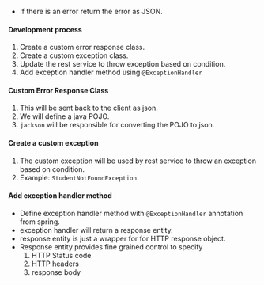 - If there is an error return the error as JSON.
#### Development process
1.  Create a custom error response class.
2. Create a custom exception class.
3. Update the rest service to throw exception based on condition.
4. Add exception handler method using `@ExceptionHandler`
#### Custom Error Response Class
1. This will be sent back to the client as json.
2. We will define a java POJO.
3. `jackson` will be responsible for converting the POJO to json. 
#### Create a custom exception
1. The custom exception will be used by rest service to throw an exception based on condition.
2. Example: `StudentNotFoundException`
#### Add exception handler method
- Define exception handler method with `@ExceptionHandler` annotation from spring.
- exception handler will return a response entity. 
- response entity is just a wrapper for for HTTP response object.
- Response entity provides fine grained control to specify
     1. HTTP Status code
     2. HTTP headers 
     3. response body


 